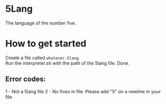 # 5Lang
The language of the number five.
# How to get started
Create a file called `whatever.5lang`.  
Run the interpreter.sh with the path of the 5lang file.
Done.

## Error codes:
1 - Not a 5lang file
2 - No fives in file. Please add "5" on a newline in your file.